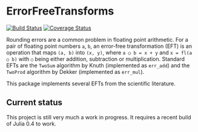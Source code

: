 # ErrorFreeTransforms

[![Build Status](https://travis-ci.org/dsiem/ErrorFreeTransforms.jl.svg?branch=master)](https://travis-ci.org/dsiem/ErrorFreeTransforms.jl)
[![Coverage Status](https://img.shields.io/coveralls/dsiem/ErrorFreeTransforms.jl.svg)](https://coveralls.io/r/dsiem/ErrorFreeTransforms.jl)

Rounding errors are a common problem in floating point arithmetic. For a pair of
floating point numbers `a`, `b`, an error-free transformation (EFT) is an
operation that maps `(a, b)` into `(x, y)`, where `a ○ b = x + y` and `x = fl(a
○ b)` with `○` being either addition, subtraction or multiplication. Standard
EFTs are the `TwoSum` algorithm by Knuth (implemented as `err_add`) and the
`TwoProd` algorithm by Dekker (implemented as `err_mul`).

This package implements several EFTs from the scientific literature.


## Current status

This project is still very much a work in progress. It requires a recent build
of Julia 0.4 to work.

